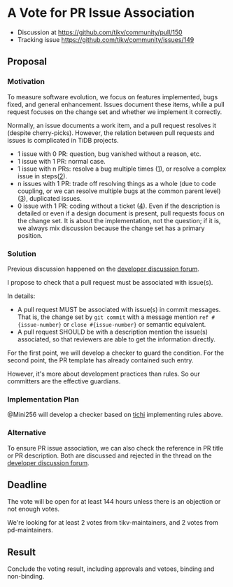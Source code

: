 # A Vote for PR Issue Association

* Discussion at https://github.com/tikv/community/pull/150
* Tracking issue https://github.com/tikv/community/issues/149

## Proposal

### Motivation

To measure software evolution, we focus on features implemented, bugs fixed, and general enhancement. Issues document these items, while a pull request focuses on the change set and whether we implement it correctly.

Normally, an issue documents a work item, and a pull request resolves it (despite cherry-picks). However, the relation between pull requests and issues is complicated in TiDB projects.

* 1 issue with 0 PR: question, bug vanished without a reason, etc. 
* 1 issue with 1 PR: normal case. 
* 1 issue with n PRs: resolve a bug multiple times ([1](https://github.com/pingcap/tidb/issues/24679)), or resolve a complex issue in steps([2](https://github.com/pingcap/tidb/issues/27652)).
* n issues with 1 PR: trade off resolving things as a whole (due to code coupling, or we can resolve multiple bugs at the common parent level) ([3](https://github.com/pingcap/tidb/pull/27697)), duplicated issues. 
* 0 issue with 1 PR: coding without a ticket ([4](https://github.com/pingcap/tidb/pull/23022)). Even if the description is detailed or even if a design document is present, pull requests focus on the change set. It is about the implementation, not the question; if it is, we always mix discussion because the change set has a primary position. 

### Solution

Previous discussion happened on the [developer discussion forum](https://internals.tidb.io/t/topic/409).

I propose to check that a pull request must be associated with issue(s).

In details:

* A pull request MUST be associated with issue(s) in commit messages. That is, the change set by `git commit` with a message mention `ref #{issue-number}` or `close #{issue-number}` or semantic equivalent.
* A pull request SHOULD be with a description mention the issue(s) associated, so that reviewers are able to get the information directly.

For the first point, we will develop a checker to guard the condition. For the second point, the PR template has already contained such entry.

However, it's more about development practices than rules. So our committers are the effective guardians.

### Implementation Plan

@Mini256 will develop a checker based on [tichi](https://github.com/ti-community-infra/tichi) implementing rules above.

### Alternative

To ensure PR issue association, we can also check the reference in PR title or PR description. Both are discussed and rejected in the thread on the [developer discussion forum](https://internals.tidb.io/t/topic/409).

## Deadline

The vote will be open for at least 144 hours unless there is an objection or not enough votes.

We're looking for at least 2 votes from tikv-maintainers, and 2 votes from pd-maintainers.

## Result

Conclude the voting result, including approvals and vetoes, binding and non-binding.
